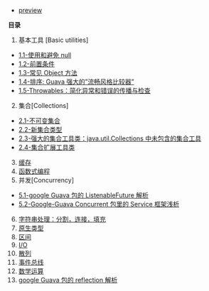 - [preview](preview.md)

**目录**

1. 基本工具 [Basic utilities]

 - [1.1-使用和避免 null](use-and-ignore-null.md)
 - [1.2-前置条件](precondition.md)
 - [1.3-常见 Object 方法](common-object-ways.md)
 - [1.4-排序: Guava 强大的”流畅风格比较器”](the-sorting.md)
 - [1.5-Throwables：简化异常和错误的传播与检查](throwables.md)

2. 集合[Collections]

 - [2.1-不可变集合](immutable-collections.md)
 - [2.2-新集合类型](new-collections.md)
 - [2.3-强大的集合工具类：java.util.Collections 中未包含的集合工具](powerful-collections-toolsmd.md)
 - [2.4-集合扩展工具类](expand-tools.md)

3. [缓存](caches.md)
4. [函数式编程](functional-idioms.md)
5. 并发[Concurrency]

 - [5.1-google Guava 包的 ListenableFuture 解析](listenablefuture.md)
 - [5.2-Google-Guava Concurrent 包里的 Service 框架浅析](service-framework.md)

6. [字符串处理：分割，连接，填充](strings.md)
7. [原生类型](primitives.md)
8. [区间](ranges.md)
9. [I/O](i-o.md)
10. [散列](hash.md)
11. [事件总线](event-bus.md)
12. [数学运算](math.md)
13. [google Guava 包的 reflection 解析](reflection.md)

